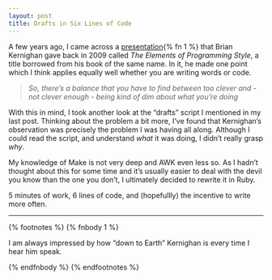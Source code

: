```yaml
---
layout: post
title: Drafts in Six Lines of Code
---
```

A few years ago, I came across a [presentation][]{% fn 1 %} that Brian Kernighan gave back in 2009 called _The Elements of Programming Style_, a title borrowed from his book of the same name. In it, he made one point which I think applies equally well whether you are writing words or code.

> _So, there&#8217;s a balance that you have to find between too clever and - not clever enough - being kind of dim about what you&#8217;re doing_

With this in mind, I took another look at the &#8220;drafts&#8221; script I mentioned in my last post. Thinking about the problem a bit more, I&#8217;ve found that Kernighan&#8217;s observation was precisely the problem I was having all along. Although I could read the script, and understand _what_ it was doing, I didn&#8217;t really grasp _why_.

My knowledge of Make is not very deep and AWK even less so. As I hadn&#8217;t thought about this for some time and it&#8217;s usually easier to deal with the devil you know than the one you don&#8217;t, I ultimately decided to rewrite it in Ruby.

5 minutes of work, 6 lines of code, and (hopefullly) the incentive to write more often.

<hr />

[presentation]: https://www.youtube.com/watch?v=8SUkrR7ZfTA

{% footnotes %}
   {% fnbody 1 %}
      <p>I am always impressed by how &#8220;down to Earth&#8221; Kernighan is every time I hear him speak.</p>
   {% endfnbody %}
{% endfootnotes %}
